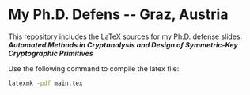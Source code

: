 # My Ph.D. Defens -- Graz, Austria

This repository includes the LaTeX sources for my Ph.D. defense slides: ***Automated Methods in Cryptanalysis and Design of Symmetric-Key Cryptographic Primitives***


Use the following command to compile the latex file:

```sh
latexmk -pdf main.tex
```

